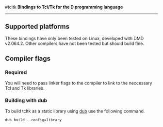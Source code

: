 #tcltk
**Bindings to Tcl/Tk for the D programming language**

---

## Supported platforms
These bindings have only been tested on Linux, developed with DMD v2.064.2. Other compilers have not been tested but should build fine.

## Compiler flags

### Required
You will need to pass linker flags to the compiler to link to the neccessary Tcl and Tk libraries.

### Building with dub
To build tcltk as a static library using [dub](https://github.com/rejectedsoftware/dub) use the following command.

	dub build --config=library
